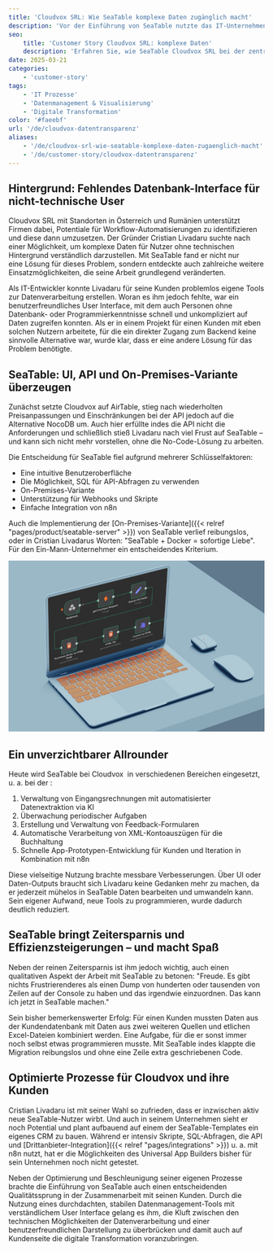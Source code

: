 ```yaml
---
title: 'Cloudvox SRL: Wie SeaTable komplexe Daten zugänglich macht'
description: 'Vor der Einführung von SeaTable nutzte das IT-Unternehmen Cloudvox SRL Excel und verschiedene andere Systeme. Dabei stellte sich heraus, dass ein zentraler Punkt für die Datensammlung fehlte – ein Ort, an dem Daten nicht nur gespeichert, sondern auch anderen zugänglich gemacht werden können und gleichzeitig als Backend für eigene Tools dient.'
seo:
    title: 'Customer Story Cloudvox SRL: komplexe Daten'
    description: 'Erfahren Sie, wie SeaTable Cloudvox SRL bei der zentralen Datenspeicherung unterstütze und das kolaborative Arbeiten forcierte'
date: 2025-03-21
categories:
    - 'customer-story'
tags:
    - 'IT Prozesse'
    - 'Datenmanagement & Visualisierung'
    - 'Digitale Transformation'
color: '#faeebf'
url: '/de/cloudvox-datentransparenz'
aliases:
    - '/de/cloudvox-srl-wie-seatable-komplexe-daten-zugaenglich-macht'
    - '/de/customer-story/cloudvox-datentransparenz'
---
```


## Hintergrund: Fehlendes Datenbank-Interface für nicht-technische User

Cloudvox SRL mit Standorten in Österreich und Rumänien unterstützt Firmen dabei, Potentiale für Workflow-Automatisierungen zu identifizieren und diese dann umzusetzen. Der Gründer Cristian Livadaru suchte nach einer Möglichkeit, um komplexe Daten für Nutzer ohne technischen Hintergrund verständlich darzustellen. Mit SeaTable fand er nicht nur eine Lösung für dieses Problem, sondern entdeckte auch zahlreiche weitere Einsatzmöglichkeiten, die seine Arbeit grundlegend veränderten.

Als IT-Entwickler konnte Livadaru für seine Kunden problemlos eigene Tools zur Datenverarbeitung erstellen. Woran es ihm jedoch fehlte, war ein benutzerfreundliches User Interface, mit dem auch Personen ohne Datenbank- oder Programmierkenntnisse schnell und unkompliziert auf Daten zugreifen konnten. Als er in einem Projekt für einen Kunden mit eben solchen Nutzern arbeitete, für die ein direkter Zugang zum Backend keine sinnvolle Alternative war, wurde klar, dass er eine andere Lösung für das Problem benötigte.

## SeaTable: UI, API und On-Premises-Variante überzeugen

Zunächst setzte Cloudvox auf AirTable, stieg nach wiederholten Preisanpassungen und Einschränkungen bei der API jedoch auf die Alternative NocoDB um. Auch hier erfüllte indes die API nicht die Anforderungen und schließlich stieß Livadaru nach viel Frust auf SeaTable – und kann sich nicht mehr vorstellen, ohne die No-Code-Lösung zu arbeiten.

Die Entscheidung für SeaTable fiel aufgrund mehrerer Schlüsselfaktoren:

- Eine intuitive Benutzeroberfläche
- Die Möglichkeit, SQL für API-Abfragen zu verwenden
- On-Premises-Variante
- Unterstützung für Webhooks und Skripte
- Einfache Integration von n8n 

Auch die Implementierung der [On-Premises-Variante]({{< relref "pages/product/seatable-server" >}}) von SeaTable verlief reibungslos, oder in Cristian Livadarus Worten: "SeaTable + Docker = sofortige Liebe". Für den Ein-Mann-Unternehmer ein entscheidendes Kriterium.

![Taplet mit Grafik](Cloudvox_n8n-Integration.jpg)

## Ein unverzichtbarer Allrounder

Heute wird SeaTable bei Cloudvox  in verschiedenen Bereichen eingesetzt, u. a. bei der :

1. Verwaltung von Eingangsrechnungen mit automatisierter Datenextraktion via KI 
1. Überwachung periodischer Aufgaben
1. Erstellung und Verwaltung von Feedback-Formularen
1. Automatische Verarbeitung von XML-Kontoauszügen für die Buchhaltung
1. Schnelle App-Prototypen-Entwicklung für Kunden und Iteration in Kombination mit n8n

Diese vielseitige Nutzung brachte messbare Verbesserungen. Über UI oder Daten-Outputs braucht sich Livadaru keine Gedanken mehr zu machen, da er jederzeit mühelos in SeaTable Daten bearbeiten und umwandeln kann. Sein eigener Aufwand, neue Tools zu programmieren, wurde dadurch deutlich reduziert.

## SeaTable bringt Zeitersparnis und Effizienzsteigerungen – und macht Spaß

Neben der reinen Zeitersparnis ist ihm jedoch wichtig, auch einen qualitativen Aspekt der Arbeit mit SeaTable zu betonen: "Freude. Es gibt nichts Frustrierenderes als einen Dump von hunderten oder tausenden von Zeilen auf der Console zu haben und das irgendwie einzuordnen. Das kann ich jetzt in SeaTable machen."

Sein bisher bemerkenswerter Erfolg: Für einen Kunden mussten Daten aus der Kundendatenbank mit Daten aus zwei weiteren Quellen und etlichen Excel-Dateien kombiniert werden. Eine Aufgabe, für die er sonst immer noch selbst etwas programmieren musste. Mit SeaTable indes klappte die Migration reibungslos und ohne eine Zeile extra geschriebenen Code.

## Optimierte Prozesse für Cloudvox und ihre Kunden

Cristian Livadaru ist mit seiner Wahl so zufrieden, dass er inzwischen aktiv neue SeaTable-Nutzer wirbt. Und auch in seinem Unternehmen sieht er noch Potential und plant aufbauend auf einem der SeaTable-Templates ein eigenes CRM zu bauen. Während er intensiv Skripte, SQL-Abfragen, die API und [Drittanbieter-Integration]({{< relref "pages/integrations" >}}) u. a. mit n8n nutzt, hat er die Möglichkeiten des Universal App Builders bisher für sein Unternehmen noch nicht getestet.

Neben der Optimierung und Beschleunigung seiner eigenen Prozesse brachte die Einführung von SeaTable auch einen entscheidenden Qualitätssprung in der Zusammenarbeit mit seinen Kunden. Durch die Nutzung eines durchdachten, stabilen Datenmanagement-Tools mit verständlichem User Interface gelang es ihm, die Kluft zwischen den technischen Möglichkeiten der Datenverarbeitung und einer benutzerfreundlichen Darstellung zu überbrücken und damit auch auf Kundenseite die digitale Transformation voranzubringen.
